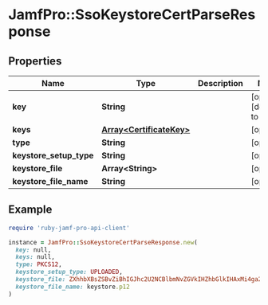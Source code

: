 # JamfPro::SsoKeystoreCertParseResponse

## Properties

| Name | Type | Description | Notes |
| ---- | ---- | ----------- | ----- |
| **key** | **String** |  | [optional][default to &#39; &#39;] |
| **keys** | [**Array&lt;CertificateKey&gt;**](CertificateKey.md) |  | [optional] |
| **type** | **String** |  | [optional] |
| **keystore_setup_type** | **String** |  | [optional] |
| **keystore_file** | **Array&lt;String&gt;** |  | [optional] |
| **keystore_file_name** | **String** |  | [optional] |

## Example

```ruby
require 'ruby-jamf-pro-api-client'

instance = JamfPro::SsoKeystoreCertParseResponse.new(
  key: null,
  keys: null,
  type: PKCS12,
  keystore_setup_type: UPLOADED,
  keystore_file: ZXhhbXBsZSBvZiBhIGJhc2U2NCBlbmNvZGVkIHZhbGlkIHAxMi4ga2V5c3RvcmUgZmlsZQ&#x3D;&#x3D;,
  keystore_file_name: keystore.p12
)
```


